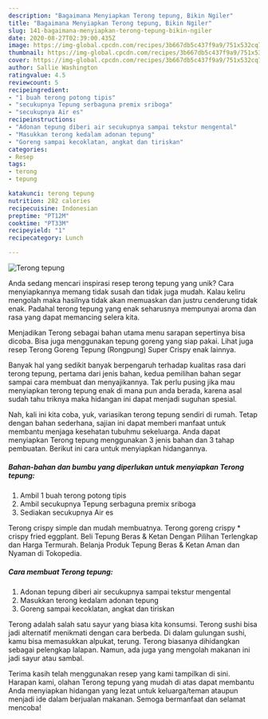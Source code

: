 ```yaml
---
description: "Bagaimana Menyiapkan Terong tepung, Bikin Ngiler"
title: "Bagaimana Menyiapkan Terong tepung, Bikin Ngiler"
slug: 141-bagaimana-menyiapkan-terong-tepung-bikin-ngiler
date: 2020-08-27T02:39:00.435Z
image: https://img-global.cpcdn.com/recipes/3b667db5c437f9a9/751x532cq70/terong-tepung-foto-resep-utama.jpg
thumbnail: https://img-global.cpcdn.com/recipes/3b667db5c437f9a9/751x532cq70/terong-tepung-foto-resep-utama.jpg
cover: https://img-global.cpcdn.com/recipes/3b667db5c437f9a9/751x532cq70/terong-tepung-foto-resep-utama.jpg
author: Sallie Washington
ratingvalue: 4.5
reviewcount: 5
recipeingredient:
- "1 buah terong potong tipis"
- "secukupnya Tepung serbaguna premix sriboga"
- "secukupnya Air es"
recipeinstructions:
- "Adonan tepung diberi air secukupnya sampai tekstur mengental"
- "Masukkan terong kedalam adonan tepung"
- "Goreng sampai kecoklatan, angkat dan tiriskan"
categories:
- Resep
tags:
- terong
- tepung

katakunci: terong tepung 
nutrition: 282 calories
recipecuisine: Indonesian
preptime: "PT12M"
cooktime: "PT33M"
recipeyield: "1"
recipecategory: Lunch

---
```



![Terong tepung](https://img-global.cpcdn.com/recipes/3b667db5c437f9a9/751x532cq70/terong-tepung-foto-resep-utama.jpg)

Anda sedang mencari inspirasi resep terong tepung yang unik? Cara menyiapkannya memang tidak susah dan tidak juga mudah. Kalau keliru mengolah maka hasilnya tidak akan memuaskan dan justru cenderung tidak enak. Padahal terong tepung yang enak seharusnya mempunyai aroma dan rasa yang dapat memancing selera kita.

Menjadikan Terong sebagai bahan utama menu sarapan sepertinya bisa dicoba. Bisa juga menggunakan tepung goreng yang siap pakai. Lihat juga resep Terong Goreng Tepung (Rongpung) Super Crispy enak lainnya.

Banyak hal yang sedikit banyak berpengaruh terhadap kualitas rasa dari terong tepung, pertama dari jenis bahan, kedua pemilihan bahan segar sampai cara membuat dan menyajikannya. Tak perlu pusing jika mau menyiapkan terong tepung enak di mana pun anda berada, karena asal sudah tahu triknya maka hidangan ini dapat menjadi suguhan spesial.


Nah, kali ini kita coba, yuk, variasikan terong tepung sendiri di rumah. Tetap dengan bahan sederhana, sajian ini dapat memberi manfaat untuk membantu menjaga kesehatan tubuhmu sekeluarga. Anda dapat menyiapkan Terong tepung menggunakan 3 jenis bahan dan 3 tahap pembuatan. Berikut ini cara untuk menyiapkan hidangannya.

<!--inarticleads1-->

##### Bahan-bahan dan bumbu yang diperlukan untuk menyiapkan Terong tepung:

1. Ambil 1 buah terong potong tipis
1. Ambil secukupnya Tepung serbaguna premix sriboga
1. Sediakan secukupnya Air es


Terong crispy simple dan mudah membuatnya. Terong goreng crispy * crispy fried eggplant. Beli Tepung Beras &amp; Ketan Dengan Pilihan Terlengkap dan Harga Termurah. Belanja Produk Tepung Beras &amp; Ketan Aman dan Nyaman di Tokopedia. 

<!--inarticleads2-->

##### Cara membuat Terong tepung:

1. Adonan tepung diberi air secukupnya sampai tekstur mengental
1. Masukkan terong kedalam adonan tepung
1. Goreng sampai kecoklatan, angkat dan tiriskan


Terong adalah salah satu sayur yang biasa kita konsumsi. Terong sushi bisa jadi alternatif menikmati dengan cara berbeda. Di dalam gulungan sushi, kamu bisa memasukkan alpukat, terung. Terong biasanya dihidangkan sebagai pelengkap lalapan. Namun, ada juga yang mengolah makanan ini jadi sayur atau sambal. 

Terima kasih telah menggunakan resep yang kami tampilkan di sini. Harapan kami, olahan Terong tepung yang mudah di atas dapat membantu Anda menyiapkan hidangan yang lezat untuk keluarga/teman ataupun menjadi ide dalam berjualan makanan. Semoga bermanfaat dan selamat mencoba!
